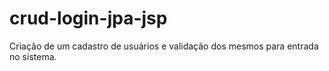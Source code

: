 # crud-login-jpa-jsp
Criação de um cadastro de usuários e validação dos mesmos para entrada no sistema.
